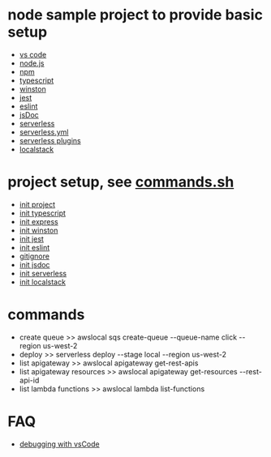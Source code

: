 # node sample project to provide basic setup

- [vs code](https://code.visualstudio.com/)
- [node.js](https://nodejs.org/en/docs/guides/getting-started-guide/)
- [npm](https://docs.npmjs.com/)
- [typescript](https://www.typescriptlang.org/docs/)
- [winston](https://github.com/winstonjs/winston)
- [jest](https://jestjs.io/)
- [eslint](https://eslint.org/docs/developer-guide/nodejs-api)
- [jsDoc](https://www.npmjs.com/package/jsdoc)
- [serverless](https://www.serverless.com/)
- [serverless.yml](https://www.serverless.com/framework/docs/providers/aws/guide/serverless.yml/?rd=true)
- [serverless plugins](https://www.serverless.com/plugins/)
- [localstack](https://github.com/localstack/localstack)

# project setup, see [commands.sh](https://github.com/tim-oe/node-101/blob/main/commands.sh)

- [init project](https://medium.com/@phtnhphan/how-to-setup-typescript-for-nodejs-project-45d42057f7a3)
- [init typescript](https://khalilstemmler.com/blogs/typescript/node-starter-project/)
- [init express](https://expressjs.com/en/starter/installing.html)
- [init winston](https://www.section.io/engineering-education/logging-with-winston/)
- [init jest](https://jestjs.io/docs/en/getting-started)
- [init eslint](https://eslint.org/docs/user-guide/getting-started)
- [gitignore](https://philna.sh/blog/2019/01/10/how-to-start-a-node-js-project/)
- [init jsdoc](https://medium.com/swlh/creating-better-jsdoc-documentation-8b7a65744dcb)
- [init serverless](https://www.serverless.com/framework/docs/getting-started/)
- [init localstack](https://medium.com/manomano-tech/using-serverless-framework-localstack-to-test-your-aws-applications-locally-17748ffe6755)

# commands
- create queue >> awslocal sqs create-queue --queue-name click --region us-west-2
- deploy >> serverless deploy --stage local --region us-west-2
- list apigateway >> awslocal apigateway get-rest-apis
- list apigateway resources >> awslocal apigateway get-resources --rest-api-id <id>
- list lambda functions >> awslocal lambda list-functions
# FAQ

- [debugging with vsCode](https://code.visualstudio.com/docs/editor/debugging)